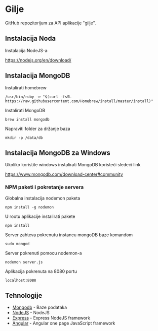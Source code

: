 # Gilje

GitHub repozitorijum za API aplikacije "gilje". 

## Instalacija Noda

Instalacija NodeJS-a

https://nodejs.org/en/download/

## Instalacija MongoDB

Instalirati homebrew

```
/usr/bin/ruby -e "$(curl -fsSL https://raw.githubusercontent.com/Homebrew/install/master/install)"
```

Instalirati MongoDB

```
brew install mongodb
```

Napraviti folder za držanje baza

```
mkdir -p /data/db
```

## Instalacija MongoDB za Windows

Ukoliko koristite windows instalirati MongoDB koristeći sledeći link

https://www.mongodb.com/download-center#community
 

### NPM paketi i pokretanje servera

Globalna instalacija nodemon paketa

```
npm install -g nodemon
```

U rootu aplikacije instalirati pakete

```
npm install
```
Server zahteva pokrenutu instancu mongoDB baze komandom

```
sudo mongod
```

Server pokrenuti pomocu nodemon-a

```
nodemon server.js
```

Aplikacija pokrenuta na 8080 portu

```
localhost:8080
```

## Tehnologije

* [Mongodb](https://www.mongodb.com/) - Baze podataka
* [NodeJS](https://nodejs.org/en/download/) - NodeJS 
* [Express](https://expressjs.com/) - Express NodeJS framework
* [Angular](https://angular.io/) - Angular one page JavaScript framework
